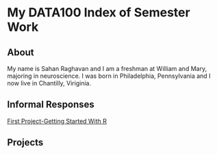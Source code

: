 # My DATA100 Index of Semester Work

## About

My name is Sahan Raghavan and I am a freshman at William and Mary, majoring in neuroscience. I was born in Philadelphia, Pennsylvania and I now live in Chantilly, Viriginia.

## Informal Responses

[First Project-Getting Started With R](https://sahan-r.github.io/data100/GettingStartedWithR.html)

## Projects
